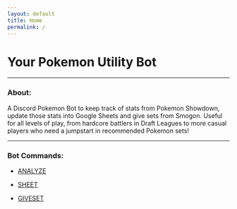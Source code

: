```yaml
---
layout: default
title: Home
permalink: /
---
```


# Your Pokemon Utility Bot

<hr class="line">

### About:

A Discord Pokemon Bot to keep track of stats from Pokemon Showdown, update those stats into Google Sheets and give sets from Smogon. Useful for all levels of play, from hardcore battlers in Draft Leagues to more casual players who need a jumpstart in recommended Pokemon sets!

<hr class="line">

### Bot Commands:

- [ANALYZE](analyze.md)

- [SHEET](sheet.md)

- [GIVESET](giveset.md)
